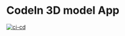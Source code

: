 # Codeln 3D model App

[![ci-cd](https://github.com/Soro08/codelnapps/actions/workflows/ci_cd.yml/badge.svg)](https://github.com/Soro08/codelnapps/actions/workflows/ci_cd.yml)

